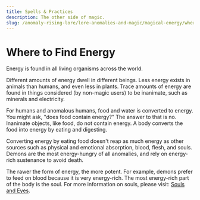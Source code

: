 ```yaml
---
title: Spells & Practices
description: The other side of magic.
slug: /anomaly-rising-lore/lore-anomalies-and-magic/magical-energy/where-to-find-energy
---
```


# Where to Find Energy

Energy is found in all living organisms across the world.

Different amounts of energy dwell in different beings. Less energy exists in animals than humans, and even less in plants. Trace amounts of energy are found in things considered (by non-magic users) to be inanimate, such as minerals and electricity.

For humans and anomalous humans, food and water is converted to energy. You might ask, "does food contain energy?" The answer to that is no. Inanimate objects, like food, do not contain energy. A body converts the food into energy by eating and digesting.

Converting energy by eating food doesn't reap as much energy as other sources such as physical and emotional absorption, blood, flesh, and souls. Demons are the most energy-hungry of all anomalies, and rely on energy-rich sustenance to avoid death.

The rawer the form of energy, the more potent. For example, demons prefer to feed on blood because it is very energy-rich. The most energy-rich part of the body is the soul. For more information on souls, please visit: [Souls and Eyes](/docs/anomaly-rising-lore/lore-anomalies-and-magic/magical-energy/souls-and-eyes).